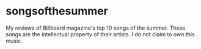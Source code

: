 # songsofthesummer
My reviews of Billboard magazine's top 10 songs of the summer.
These songs are the intellectual property of their artists. I do not claim to own this music.
